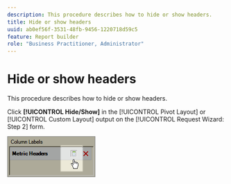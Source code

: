 ```yaml
---
description: This procedure describes how to hide or show headers.
title: Hide or show headers
uuid: ab0ef56f-3531-48fb-9456-1220718d59c5
feature: Report builder
role: "Business Practitioner, Administrator"
---
```


# Hide or show headers

This procedure describes how to hide or show headers.

Click **[!UICONTROL Hide/Show]** in the [!UICONTROL Pivot Layout] or [!UICONTROL Custom Layout] output on the [!UICONTROL Request Wizard: Step 2] form.

![](assets/hide_show_header.png)

